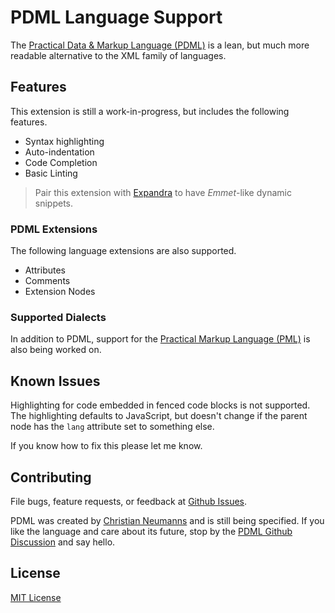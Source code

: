 # PDML Language Support

The [Practical Data & Markup Language (PDML)](https://pdml-lang.dev) is a lean, but much more readable alternative to the XML family of languages.

## Features

This extension is still a work-in-progress, but includes the following features.

- Syntax highlighting
- Auto-indentation
- Code Completion
- Basic Linting

> Pair this extension with [Expandra](https://marketplace.visualstudio.com/items?itemName=shelby-landen.expandra) to have *Emmet*-like dynamic snippets.

### PDML Extensions

The following language extensions are also supported.

- Attributes
- Comments
- Extension Nodes

### Supported Dialects

In addition to PDML, support for the [Practical Markup Language (PML)](https://pml-lang.dev) is also being worked on.

## Known Issues

Highlighting for code embedded in fenced code blocks is not supported. The highlighting defaults to JavaScript, but doesn't change if the parent node has the `lang` attribute set to something else.

If you know how to fix this please let me know.

## Contributing

File bugs, feature requests, or feedback at [Github Issues](https://github.com/slanden/vscode-pdml/issues).

PDML was created by [Christian Neumanns](https://github.com/pdml-lang) and is still being specified. If you like the language and care about its future, stop by the [PDML Github Discussion](https://github.com/pdml-lang/basic-specification/discussions) and say hello.


## License

[MIT License](LICENSE)
